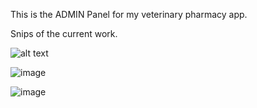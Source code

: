 This is the ADMIN Panel for my veterinary pharmacy app.


Snips of the current work.


![alt text](https://i.imgur.com/KYPVo0N.png)

![image](https://user-images.githubusercontent.com/96582084/175266423-bb67c5c0-022c-4b85-a129-5be1974c02f0.png)

![image](https://user-images.githubusercontent.com/96582084/175266534-8957ecc5-dda7-4987-a0de-5705805a7b85.png)

